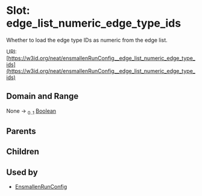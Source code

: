 
# Slot: edge_list_numeric_edge_type_ids


Whether to load the edge type IDs as numeric from the edge list.

URI: [https://w3id.org/neat/ensmallenRunConfig__edge_list_numeric_edge_type_ids](https://w3id.org/neat/ensmallenRunConfig__edge_list_numeric_edge_type_ids)


## Domain and Range

None &#8594;  <sub>0..1</sub> [Boolean](types/Boolean.md)

## Parents


## Children


## Used by

 * [EnsmallenRunConfig](EnsmallenRunConfig.md)
